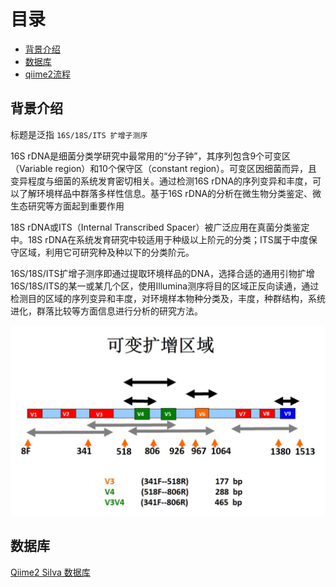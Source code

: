 # 目录
* [背景介绍](#背景介绍)
* [数据库](#数据库)
* [qiime2流程](#qiime2流程)


## 背景介绍
标题是泛指 `16S/18S/ITS 扩增子测序` 

16S rDNA是细菌分类学研究中最常用的“分子钟”，其序列包含9个可变区（Variable region）和10个保守区（constant region）。可变区因细菌而异，且变异程度与细菌的系统发育密切相关。通过检测16S rDNA的序列变异和丰度，可以了解环境样品中群落多样性信息。基于16S rDNA的分析在微生物分类鉴定、微生态研究等方面起到重要作用

18S rDNA或ITS（Internal Transcribed Spacer）被广泛应用在真菌分类鉴定中。18S rDNA在系统发育研究中较适用于种级以上阶元的分类；ITS属于中度保守区域，利用它可研究种及种以下的分类阶元。

16S/18S/ITS扩增子测序即通过提取环境样品的DNA，选择合适的通用引物扩增16S/18S/ITS的某一或某几个区，使用Illumina测序将目的区域正反向读通，通过检测目的区域的序列变异和丰度，对环境样本物种分类及，丰度，种群结构，系统进化，群落比较等方面信息进行分析的研究方法。

![image](https://github.com/bitcometz/images/blob/master/16S_seq_region.png)

## 数据库
[Qiime2 Silva 数据库](https://docs.qiime2.org/2020.6/data-resources/)

